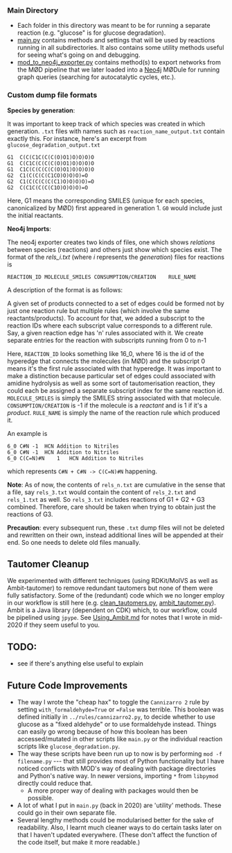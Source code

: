 ### Main Directory
* Each folder in this directory was meant to be for running a separate reaction (e.g. "glucose" is for glucose degradation).
* [main.py](main.py) contains methods and settings that will be used by reactions running in all subdirectories. It also contains some utility methods useful for seeing what's going on and debugging.
* [mod_to_neo4j_exporter.py](mod_to_neo4j_exporter.py) contains method(s) to export networks from the MØD pipeline that we  later loaded into a [Neo4j](https://neo4j.com/) MØDule for running graph queries (searching for autocatalytic cycles, etc.).

### Custom dump file formats
**Species by generation**:

It was important to keep track of which species was created in which generation. ```.txt``` files with names such as ```reaction_name_output.txt``` contain exactly this. For instance, here's an excerpt from ```glucose_degradation_output.txt```

```
G1	C(C(C1C(C(C(O)O1)O)O)O)O
G1	C(C1C(C(C(C(O)O1)O)O)O)O
G1	C1C(C(C(C(C(O)O1)O)O)O)O
G2	C1(C(C(C(C1CO)O)O)O)=O
G2	C1(C(C(C(C(C1)O)O)O)O)=O
G2	C(C1C(C(C(C1O)O)O)O)=O
```
Here, G1 means the corresponding SMILES (unique for each species, canonicalized by MØD) first appeared in generation 1. ```G0``` would include just the initial reactants.

**Neo4j Imports**:

The neo4j exporter creates two kinds of files, one which shows *relations* between species (reactions) and others just show which species exist. The format of the *rels_i.txt* (where *i* represents the *generation*) files for reactions is
```
REACTION_ID MOLECULE_SMILES CONSUMPTION/CREATION    RULE_NAME
```
A description of the format is as follows:

A given set of products connected to a set of edges could be formed not by just one reaction rule but multiple rules (which involve the same reactants/products). To account for that, we added a subscript to the reaction IDs where each subscript value corresponds to a different rule. Say, a given reaction edge has 'n' rules associated with it. We create separate entries for the reaction with subscripts running from 0 to n-1 

Here, ```REACTION_ID``` looks something like 16_0, where 16 is the id of the hyperedge that connects the molecules (in MØD) and the subscript 0 means it's the first rule associated with that hyperedge. It was important to make a distinction because particular set of edges could associated with amidine hydrolysis as well as some sort of tautomerisation reaction, they could each be assigned a separate subscript index for the same reaction id.
```MOLECULE_SMILES``` is simply the SMILES string associated with that molecule.
```CONSUMPTION/CREATION``` is -1 if the molecule is a *reactant* and is 1 if it's a *product*.
```RULE_NAME``` is simply the name of the reaction rule which produced it.

An example is
```
6_0	C#N	-1	HCN Addition to Nitriles
6_0	C#N	-1	HCN Addition to Nitriles
6_0	C(C=N)#N	1	HCN Addition to Nitriles
```
which represents ```C#N + C#N -> C(C=N)#N``` happening.

**Note**: As of now, the contents of ```rels_n.txt``` are cumulative in the sense that a file, say ```rels_3.txt``` would contain the content of ```rels_2.txt``` and ```rels_1.txt``` as well. So ```rels_3.txt``` includes reactions of G1 + G2 + G3 combined. Therefore, care should be taken when trying to obtain just the reactions of G3.

**Precaution**: every subsequent run, these ```.txt``` dump files will not be deleted and rewritten on their own, instead additional lines will be appended at their end. So one needs to delete old files manually.

## Tautomer Cleanup
We experimented with different techniques (using RDKit/MolVS as well as Ambit-tautomer) to remove redundant tautomers but none of them were fully satisfactory. Some of the (redundant) code which we no longer employ in our workflow is still here (e.g. [clean_tautomers.py](clean_tautomers.py), [ambit_tautomer.py](ambit_tautomer.py)). Ambit is a Java library (dependent on CDK) which, to our workflow, could be pipelined using ```jpype```. See [Using_Ambit.md](Using_Ambit.md) for notes that I wrote in mid-2020 if they seem useful to you.
## TODO:
* see if there's anything else useful to explain

## Future Code Improvements
* The way I wrote the "cheap hax" to toggle the `Cannizarro 2` rule by setting `with_formaldehyde=True` or `=False` was terrible. This boolean was defined initially in `../rules/cannizarro2.py`, to decide whether to use glucose as a "fixed aldehyde" or to use formaldehyde instead. Things can easily go wrong because of how this boolean has been accessed/mutated in other scripts like `main.py` or the individual reaction scripts like `glucose_degradation.py`.
* The way these scripts have been run up to now is by performing `mod -f filename.py` --- that still provides most of Python functionality but I have noticed conflicts with MOD's way of dealing with package directories and Python's native way. In newer versions, importing `*` from `libpymod` directly could reduce that.
    * A more proper way of dealing with packages would then be possible.
* A lot of what I put in `main.py` (back in 2020) are 'utility' methods. These could go in their own separate file.
* Several lengthy methods could be modularised better for the sake of readability. Also, I learnt much cleaner ways to do certain tasks later on that I haven't updated everywhere. (These don't affect the function of the code itself, but make it more readable.)